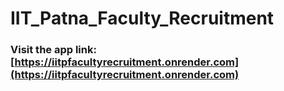 # IIT_Patna_Faculty_Recruitment
 
###  Visit the app link: [https://iitpfacultyrecruitment.onrender.com](https://iitpfacultyrecruitment.onrender.com)
